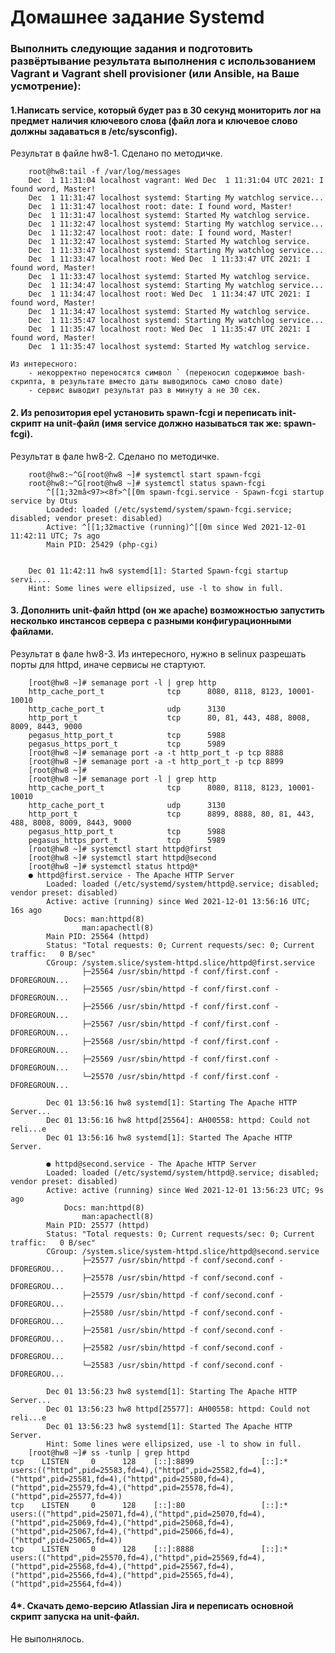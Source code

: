 # Домашнее задание Systemd

### Выполнить следующие задания и подготовить развёртывание результата выполнения с использованием Vagrant и Vagrant shell provisioner (или Ansible, на Ваше усмотрение):

#### 1.Написать service, который будет раз в 30 секунд мониторить лог на предмет наличия ключевого слова (файл лога и ключевое слово должны задаваться в /etc/sysconfig).
Результат в файле hw8-1. Сделано по методичке. 

        root@hw8:tail -f /var/log/messages
        Dec  1 11:31:04 localhost vagrant: Wed Dec  1 11:31:04 UTC 2021: I found word, Master!
        Dec  1 11:31:47 localhost systemd: Starting My watchlog service...
        Dec  1 11:31:47 localhost root: date: I found word, Master!
        Dec  1 11:31:47 localhost systemd: Started My watchlog service.
        Dec  1 11:32:47 localhost systemd: Starting My watchlog service...
        Dec  1 11:32:47 localhost root: date: I found word, Master!
        Dec  1 11:32:47 localhost systemd: Started My watchlog service.
        Dec  1 11:33:47 localhost systemd: Starting My watchlog service...
        Dec  1 11:33:47 localhost root: Wed Dec  1 11:33:47 UTC 2021: I found word, Master!
        Dec  1 11:33:47 localhost systemd: Started My watchlog service.
        Dec  1 11:34:47 localhost systemd: Starting My watchlog service...
        Dec  1 11:34:47 localhost root: Wed Dec  1 11:34:47 UTC 2021: I found word, Master!
        Dec  1 11:34:47 localhost systemd: Started My watchlog service.
        Dec  1 11:35:47 localhost systemd: Starting My watchlog service...
        Dec  1 11:35:47 localhost root: Wed Dec  1 11:35:47 UTC 2021: I found word, Master!
        Dec  1 11:35:47 localhost systemd: Started My watchlog service.

    Из интересного:
        - некорректно переносятся символ ` (переносил содержимое bash-скрипта, в результате вместо даты выводилось само слово date)
        - сервис выводит результат раз в минуту а не 30 сек.


#### 2. Из репозитория epel установить spawn-fcgi и переписать init-скрипт на unit-файл (имя service должно называться так же: spawn-fcgi).
Результат в фале hw8-2. Сделано по методичке.

        root@hw8:~^G[root@hw8 ~]# systemctl start spawn-fcgi
        root@hw8:~^G[root@hw8 ~]# systemctl status spawn-fcgi
            ^[[1;32mâ<97><8f>^[[0m spawn-fcgi.service - Spawn-fcgi startup service by Otus
            Loaded: loaded (/etc/systemd/system/spawn-fcgi.service; disabled; vendor preset: disabled)
            Active: ^[[1;32mactive (running)^[[0m since Wed 2021-12-01 11:42:11 UTC; 7s ago
            Main PID: 25429 (php-cgi)
  

        Dec 01 11:42:11 hw8 systemd[1]: Started Spawn-fcgi startup servi....
        Hint: Some lines were ellipsized, use -l to show in full.

#### 3. Дополнить unit-файл httpd (он же apache) возможностью запустить несколько инстансов сервера с разными конфигурационными файлами.
Результат в фале hw8-3.
Из интересного, нужно в selinux разрешать порты для httpd, иначе сервисы не стартуют.

        [root@hw8 ~]# semanage port -l | grep http
        http_cache_port_t              tcp      8080, 8118, 8123, 10001-10010
        http_cache_port_t              udp      3130
        http_port_t                    tcp      80, 81, 443, 488, 8008, 8009, 8443, 9000
        pegasus_http_port_t            tcp      5988
        pegasus_https_port_t           tcp      5989
        [root@hw8 ~]# semanage port -a -t http_port_t -p tcp 8888
        [root@hw8 ~]# semanage port -a -t http_port_t -p tcp 8899
        [root@hw8 ~]# 
        [root@hw8 ~]# semanage port -l | grep http
        http_cache_port_t              tcp      8080, 8118, 8123, 10001-10010
        http_cache_port_t              udp      3130
        http_port_t                    tcp      8899, 8888, 80, 81, 443, 488, 8008, 8009, 8443, 9000
        pegasus_http_port_t            tcp      5988
        pegasus_https_port_t           tcp      5989
        [root@hw8 ~]# systemctl start httpd@first
        [root@hw8 ~]# systemctl start httpd@second
        [root@hw8 ~]# systemctl status httpd@*
        ● httpd@first.service - The Apache HTTP Server
            Loaded: loaded (/etc/systemd/system/httpd@.service; disabled; vendor preset: disabled)
            Active: active (running) since Wed 2021-12-01 13:56:16 UTC; 16s ago
                Docs: man:httpd(8)
                    man:apachectl(8)
            Main PID: 25564 (httpd)
            Status: "Total requests: 0; Current requests/sec: 0; Current traffic:   0 B/sec"
            CGroup: /system.slice/system-httpd.slice/httpd@first.service
                    ├─25564 /usr/sbin/httpd -f conf/first.conf -DFOREGROUN...
                    ├─25565 /usr/sbin/httpd -f conf/first.conf -DFOREGROUN...
                    ├─25566 /usr/sbin/httpd -f conf/first.conf -DFOREGROUN...
                    ├─25567 /usr/sbin/httpd -f conf/first.conf -DFOREGROUN...
                    ├─25568 /usr/sbin/httpd -f conf/first.conf -DFOREGROUN...
                    ├─25569 /usr/sbin/httpd -f conf/first.conf -DFOREGROUN...
                    └─25570 /usr/sbin/httpd -f conf/first.conf -DFOREGROUN...

            Dec 01 13:56:16 hw8 systemd[1]: Starting The Apache HTTP Server...
            Dec 01 13:56:16 hw8 httpd[25564]: AH00558: httpd: Could not reli...e
            Dec 01 13:56:16 hw8 systemd[1]: Started The Apache HTTP Server.

            ● httpd@second.service - The Apache HTTP Server
            Loaded: loaded (/etc/systemd/system/httpd@.service; disabled; vendor preset: disabled)
            Active: active (running) since Wed 2021-12-01 13:56:23 UTC; 9s ago
                Docs: man:httpd(8)
                    man:apachectl(8)
            Main PID: 25577 (httpd)
            Status: "Total requests: 0; Current requests/sec: 0; Current traffic:   0 B/sec"
            CGroup: /system.slice/system-httpd.slice/httpd@second.service
                    ├─25577 /usr/sbin/httpd -f conf/second.conf -DFOREGROU...
                    ├─25578 /usr/sbin/httpd -f conf/second.conf -DFOREGROU...
                    ├─25579 /usr/sbin/httpd -f conf/second.conf -DFOREGROU...
                    ├─25580 /usr/sbin/httpd -f conf/second.conf -DFOREGROU...
                    ├─25581 /usr/sbin/httpd -f conf/second.conf -DFOREGROU...
                    ├─25582 /usr/sbin/httpd -f conf/second.conf -DFOREGROU...
                    └─25583 /usr/sbin/httpd -f conf/second.conf -DFOREGROU...

            Dec 01 13:56:23 hw8 systemd[1]: Starting The Apache HTTP Server...
            Dec 01 13:56:23 hw8 httpd[25577]: AH00558: httpd: Could not reli...e
            Dec 01 13:56:23 hw8 systemd[1]: Started The Apache HTTP Server.
            Hint: Some lines were ellipsized, use -l to show in full.
        [root@hw8 ~]# ss -tunlp | grep httpd
    tcp    LISTEN     0      128    [::]:8899               [::]:*                   users:(("httpd",pid=25583,fd=4),("httpd",pid=25582,fd=4),("httpd",pid=25581,fd=4),("httpd",pid=25580,fd=4),("httpd",pid=25579,fd=4),("httpd",pid=25578,fd=4),("httpd",pid=25577,fd=4))
    tcp    LISTEN     0      128    [::]:80                 [::]:*                   users:(("httpd",pid=25071,fd=4),("httpd",pid=25070,fd=4),("httpd",pid=25069,fd=4),("httpd",pid=25068,fd=4),("httpd",pid=25067,fd=4),("httpd",pid=25066,fd=4),("httpd",pid=25065,fd=4))
    tcp    LISTEN     0      128    [::]:8888               [::]:*                   users:(("httpd",pid=25570,fd=4),("httpd",pid=25569,fd=4),("httpd",pid=25568,fd=4),("httpd",pid=25567,fd=4),("httpd",pid=25566,fd=4),("httpd",pid=25565,fd=4),("httpd",pid=25564,fd=4))

#### 4*. Скачать демо-версию Atlassian Jira и переписать основной скрипт запуска на unit-файл.
Не выполнялось.